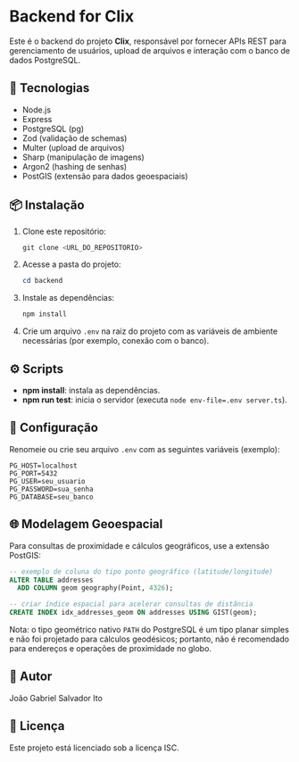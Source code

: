# Backend for Clix

Este é o backend do projeto **Clix**, responsável por fornecer APIs REST para gerenciamento de usuários, upload de arquivos e interação com o banco de dados PostgreSQL.

## 🚀 Tecnologias

- Node.js
- Express
- PostgreSQL (pg)
- Zod (validação de schemas)
- Multer (upload de arquivos)
- Sharp (manipulação de imagens)
- Argon2 (hashing de senhas)
- PostGIS (extensão para dados geoespaciais)

## 📦 Instalação

1. Clone este repositório:

   ```powershell
   git clone <URL_DO_REPOSITORIO>
   ```

2. Acesse a pasta do projeto:

   ```powershell
   cd backend
   ```

3. Instale as dependências:

   ```powershell
   npm install
   ```

4. Crie um arquivo `.env` na raiz do projeto com as variáveis de ambiente necessárias (por exemplo, conexão com o banco).

## ⚙️ Scripts

- **npm install**: instala as dependências.
- **npm run test**: inicia o servidor (executa `node env-file=.env server.ts`).

## 🔧 Configuração

Renomeie ou crie seu arquivo `.env` com as seguintes variáveis (exemplo):

```dotenv
PG_HOST=localhost
PG_PORT=5432
PG_USER=seu_usuario
PG_PASSWORD=sua_senha
PG_DATABASE=seu_banco
```

## 🌐 Modelagem Geoespacial

Para consultas de proximidade e cálculos geográficos, use a extensão PostGIS:

```sql
-- exemplo de coluna do tipo ponto geográfico (latitude/longitude)
ALTER TABLE addresses
  ADD COLUMN geom geography(Point, 4326);

-- criar índice espacial para acelerar consultas de distância
CREATE INDEX idx_addresses_geom ON addresses USING GIST(geom);
```

Nota: o tipo geométrico nativo `PATH` do PostgreSQL é um tipo planar simples e não foi projetado para cálculos geodésicos; portanto, não é recomendado para endereços e operações de proximidade no globo.

## 📝 Autor

João Gabriel Salvador Ito

## 📄 Licença

Este projeto está licenciado sob a licença ISC.
